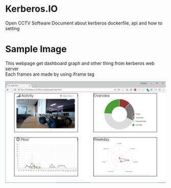 # Kerberos.IO
Open CCTV Software
Document about kerberos dockerfile, api and how to setting


# Sample Image

This webpage get dashboard graph and other thing from kerberos web server  
Each frames are made by using iframe tag


![Capture](./Demo_image.jpg)

